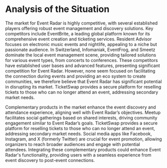 # Analysis of the Situation

The market for Event Radar is highly competitive, with several established players offering robust event management and discovery solutions. Key competitors include EventBrite, a leading global platform known for its comprehensive event creation and ticketing services. Resident Advisor focuses on electronic music events and nightlife, appealing to a niche but passionate audience. In Switzerland, Infomaniak, EventFrog, and Smeetz dominate the local event management scene, providing tailored solutions for various event types, from concerts to conferences. These competitors have established user bases and advanced features, presenting significant competition for Event Radar. However, none seem focused on facilitating the connection during events and providing an eco system to create communities, we therefore believe that Event Radar has significant potential in disrupting its market. TicketSwap provides a secure platform for reselling tickets to those who can no longer attend an event, addressing secondary market needs.

Complementary products in the market enhance the event discovery and attendance experience, aligning well with Event Radar’s objectives. Meetup facilitates social gatherings based on shared interests, driving community engagement similar to Event Radar’s goals. TicketSwap provides a secure platform for reselling tickets to those who can no longer attend an event, addressing secondary market needs. Social media apps like Facebook, Instagram, and X (formerly Twitter) are crucial for event promotion, allowing organizers to reach broader audiences and engage with potential attendees. Integrating these complementary products could enhance Event Radar's functionality, providing users with a seamless experience from event discovery to post-event connections.